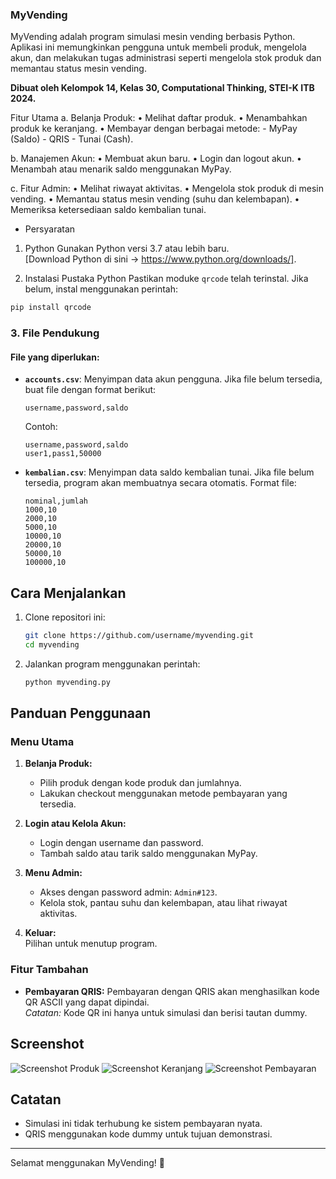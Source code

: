 ### MyVending

MyVending adalah program simulasi mesin vending berbasis Python. Aplikasi ini memungkinkan pengguna untuk membeli produk, mengelola akun, dan melakukan tugas administrasi seperti mengelola stok produk dan memantau status mesin vending.

**Dibuat oleh Kelompok 14, Kelas 30, Computational Thinking, STEI-K ITB 2024.**

Fitur Utama
a. Belanja Produk:
  • Melihat daftar produk.
  • Menambahkan produk ke keranjang.
  • Membayar dengan berbagai metode:
    - MyPay (Saldo)
    - QRIS
    - Tunai (Cash).

b. Manajemen Akun:
  • Membuat akun baru.
  • Login dan logout akun.
  • Menambah atau menarik saldo menggunakan MyPay.

c. Fitur Admin:
  • Melihat riwayat aktivitas.
  • Mengelola stok produk di mesin vending.
  • Memantau status mesin vending (suhu dan kelembapan).
  • Memeriksa ketersediaan saldo kembalian tunai.

* Persyaratan
1. Python
Gunakan Python versi 3.7 atau lebih baru.  
[Download Python di sini -> https://www.python.org/downloads/].

2. Instalasi Pustaka Python
Pastikan moduke `qrcode` telah terinstal. Jika belum, instal menggunakan perintah:
```bash
pip install qrcode
```

### 3. File Pendukung
#### File yang diperlukan:
- **`accounts.csv`**:
  Menyimpan data akun pengguna. Jika file belum tersedia, buat file dengan format berikut:
  ```
  username,password,saldo
  ```
  Contoh:
  ```
  username,password,saldo
  user1,pass1,50000
  ```

- **`kembalian.csv`**:
  Menyimpan data saldo kembalian tunai. Jika file belum tersedia, program akan membuatnya secara otomatis. Format file:
  ```
  nominal,jumlah
  1000,10
  2000,10
  5000,10
  10000,10
  20000,10
  50000,10
  100000,10
  ```

## Cara Menjalankan
1. Clone repositori ini:
   ```bash
   git clone https://github.com/username/myvending.git
   cd myvending
   ```

2. Jalankan program menggunakan perintah:
   ```bash
   python myvending.py
   ```

## Panduan Penggunaan
### Menu Utama
1. **Belanja Produk:**
   - Pilih produk dengan kode produk dan jumlahnya.
   - Lakukan checkout menggunakan metode pembayaran yang tersedia.

2. **Login atau Kelola Akun:**
   - Login dengan username dan password.
   - Tambah saldo atau tarik saldo menggunakan MyPay.

3. **Menu Admin:**
   - Akses dengan password admin: `Admin#123`.
   - Kelola stok, pantau suhu dan kelembapan, atau lihat riwayat aktivitas.

4. **Keluar:**  
   Pilihan untuk menutup program.

### Fitur Tambahan
- **Pembayaran QRIS:**
  Pembayaran dengan QRIS akan menghasilkan kode QR ASCII yang dapat dipindai.  
  *Catatan:* Kode QR ini hanya untuk simulasi dan berisi tautan dummy.

## Screenshot
![Screenshot Produk](https://via.placeholder.com/600x300.png?text=Screenshot+Produk)
![Screenshot Keranjang](https://via.placeholder.com/600x300.png?text=Screenshot+Keranjang)
![Screenshot Pembayaran](https://via.placeholder.com/600x300.png?text=Screenshot+Pembayaran)

## Catatan
- Simulasi ini tidak terhubung ke sistem pembayaran nyata.
- QRIS menggunakan kode dummy untuk tujuan demonstrasi.

---

Selamat menggunakan MyVending! 🎉
